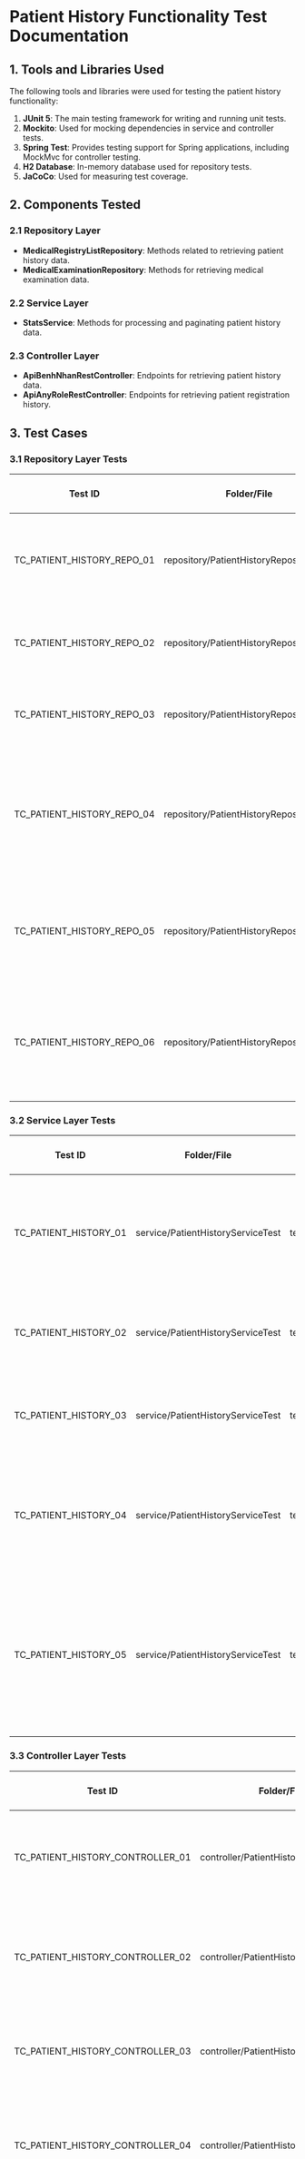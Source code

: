 # Patient History Functionality Test Documentation

## 1. Tools and Libraries Used

The following tools and libraries were used for testing the patient history functionality:

1. **JUnit 5**: The main testing framework for writing and running unit tests.
2. **Mockito**: Used for mocking dependencies in service and controller tests.
3. **Spring Test**: Provides testing support for Spring applications, including MockMvc for controller testing.
4. **H2 Database**: In-memory database used for repository tests.
5. **JaCoCo**: Used for measuring test coverage.

## 2. Components Tested

### 2.1 Repository Layer
- **MedicalRegistryListRepository**: Methods related to retrieving patient history data.
- **MedicalExaminationRepository**: Methods for retrieving medical examination data.

### 2.2 Service Layer
- **StatsService**: Methods for processing and paginating patient history data.

### 2.3 Controller Layer
- **ApiBenhNhanRestController**: Endpoints for retrieving patient history data.
- **ApiAnyRoleRestController**: Endpoints for retrieving patient registration history.

## 3. Test Cases

### 3.1 Repository Layer Tests

| Test ID | Folder/File | Function Name | Test Case Objective | Input | Expected Output | Test Result | Notes |
|---------|-------------|---------------|---------------------|-------|-----------------|-------------|-------|
| TC_PATIENT_HISTORY_REPO_01 | repository/PatientHistoryRepositoryTest | testStatsUserMrlAndMeHistory | Kiểm tra truy vấn thống kê lịch sử khám bệnh của người dùng | Đối tượng User | Danh sách MrlAndMeHistoryDto chứa thống kê lịch sử bệnh nhân | Pass | Sử dụng cơ sở dữ liệu thật với @Rollback |
| TC_PATIENT_HISTORY_REPO_02 | repository/PatientHistoryRepositoryTest | testStatsPaymentPhase1History | Kiểm tra truy vấn lịch sử thanh toán giai đoạn 1 | Tên bệnh nhân | Danh sách PaymentHistoryDto chứa lịch sử thanh toán giai đoạn 1 | Pass | Sử dụng cơ sở dữ liệu thật với @Rollback |
| TC_PATIENT_HISTORY_REPO_03 | repository/PatientHistoryRepositoryTest | testStatsPaymentPhase2History | Kiểm tra truy vấn lịch sử thanh toán giai đoạn 2 | Tên bệnh nhân | Danh sách PaymentHistoryDto chứa lịch sử thanh toán giai đoạn 2 | Pass | Sử dụng cơ sở dữ liệu thật với @Rollback |
| TC_PATIENT_HISTORY_REPO_04 | repository/PatientHistoryRepositoryTest | testFindAllMrlByUserAndName | Kiểm tra truy vấn danh sách đăng ký khám bệnh theo người dùng và tên | Đối tượng User và tên bệnh nhân | Danh sách MedicalRegistryList phù hợp với tiêu chí | Pass | Sử dụng cơ sở dữ liệu thật với @Rollback |
| TC_PATIENT_HISTORY_REPO_05 | repository/PatientHistoryRepositoryTest | testFindByMrl | Kiểm tra truy vấn thông tin khám bệnh theo phiếu đăng ký khám | Đối tượng MedicalRegistryList | Đối tượng MedicalExamination liên kết với phiếu đăng ký khám | Pass | Sử dụng cơ sở dữ liệu thật với @Rollback |
| TC_PATIENT_HISTORY_REPO_06 | repository/PatientHistoryRepositoryTest | testStatsUserMrlAndMeHistoryNoResults | Kiểm tra truy vấn thống kê lịch sử khám bệnh của người dùng không có lịch sử | Đối tượng User không có lịch sử khám bệnh | Danh sách rỗng | Pass | Sử dụng cơ sở dữ liệu thật với @Rollback |

### 3.2 Service Layer Tests

| Test ID | Folder/File | Function Name | Test Case Objective | Input | Expected Output | Test Result | Notes |
|---------|-------------|---------------|---------------------|-------|-----------------|-------------|-------|
| TC_PATIENT_HISTORY_01 | service/PatientHistoryServiceTest | testPaginatedStatsUserMrlAndMeHistory | Kiểm tra phân trang thống kê lịch sử khám bệnh của người dùng | Số trang, kích thước trang và thông tin người dùng | Danh sách phân trang lịch sử khám bệnh | Pass | Sử dụng Mockito để giả lập repository |
| TC_PATIENT_HISTORY_02 | service/PatientHistoryServiceTest | testStatsPaymentPhase1History | Kiểm tra thống kê lịch sử thanh toán giai đoạn 1 | Tên bệnh nhân | Danh sách lịch sử thanh toán giai đoạn 1 của bệnh nhân | Pass | Sử dụng Mockito để giả lập repository |
| TC_PATIENT_HISTORY_03 | service/PatientHistoryServiceTest | testStatsPaymentPhase2History | Kiểm tra thống kê lịch sử thanh toán giai đoạn 2 | Tên bệnh nhân | Danh sách lịch sử thanh toán giai đoạn 2 của bệnh nhân | Pass | Sử dụng Mockito để giả lập repository |
| TC_PATIENT_HISTORY_04 | service/PatientHistoryServiceTest | testSortByCreatedDate | Kiểm tra sắp xếp lịch sử thanh toán theo ngày tạo | Danh sách kết hợp các DTO lịch sử thanh toán | Danh sách lịch sử thanh toán đã sắp xếp theo ngày tạo (giảm dần) | Pass | Kiểm tra logic sắp xếp |
| TC_PATIENT_HISTORY_05 | service/PatientHistoryServiceTest | testPaginatedStatsUserMrlAndMeHistoryEmpty | Kiểm tra phân trang thống kê với kết quả rỗng | Số trang, kích thước trang và thông tin người dùng không có lịch sử | Danh sách phân trang rỗng | Pass | Kiểm tra xử lý trường hợp không có dữ liệu |

### 3.3 Controller Layer Tests

| Test ID | Folder/File | Function Name | Test Case Objective | Input | Expected Output | Test Result | Notes |
|---------|-------------|---------------|---------------------|-------|-----------------|-------------|-------|
| TC_PATIENT_HISTORY_CONTROLLER_01 | controller/PatientHistoryControllerTest | testGetMrlAndMeUserHistory | Kiểm tra API lấy lịch sử khám bệnh của người dùng hiện tại | Tham số trang và kích thước trang | Danh sách phân trang lịch sử khám bệnh với HTTP 200 OK | Pass | Sử dụng Mockito và MockMvc để test controller |
| TC_PATIENT_HISTORY_CONTROLLER_02 | controller/PatientHistoryControllerTest | testGetMrlAndMeUserHistoryUserNotFound | Kiểm tra API lấy lịch sử khám bệnh khi không tìm thấy người dùng | Tham số trang và kích thước trang, không có người dùng đăng nhập | Thông báo lỗi với HTTP 404 Not Found | Pass | Kiểm tra xử lý lỗi khi không tìm thấy người dùng |
| TC_PATIENT_HISTORY_CONTROLLER_03 | controller/PatientHistoryControllerTest | testGetPaymentHistoryByName | Kiểm tra API lấy lịch sử thanh toán theo tên bệnh nhân | NameDto với tên bệnh nhân hợp lệ | Danh sách kết hợp lịch sử thanh toán với HTTP 200 OK | Pass | Sử dụng Mockito và MockMvc để test controller |
| TC_PATIENT_HISTORY_CONTROLLER_04 | controller/PatientHistoryControllerTest | testGetPaymentHistoryByNameUserNotFound | Kiểm tra API lấy lịch sử thanh toán khi không tìm thấy người dùng | NameDto với tên bệnh nhân hợp lệ, không có người dùng đăng nhập | Thông báo lỗi với HTTP 404 Not Found | Pass | Kiểm tra xử lý lỗi khi không tìm thấy người dùng |
| TC_PATIENT_HISTORY_CONTROLLER_05 | controller/PatientHistoryControllerTest | testGetPaymentHistoryByNameWithNullName | Kiểm tra API lấy lịch sử thanh toán với tên bệnh nhân null | NameDto với tên bệnh nhân null | Thông báo lỗi với HTTP 404 Not Found | Pass | Kiểm tra xử lý lỗi khi tên bệnh nhân là null |
| TC_PATIENT_HISTORY_CONTROLLER_06 | controller/PatientHistoryControllerTest | testGetHistoryUserRegister | Kiểm tra API lấy lịch sử đăng ký khám bệnh của người dùng | HisotryUserMedicalRegisterDto với email và tên hợp lệ | Danh sách MedicalRegistryList với HTTP 200 OK | Pass | Sử dụng Mockito và MockMvc để test controller |
| TC_PATIENT_HISTORY_CONTROLLER_07 | controller/PatientHistoryControllerTest | testGetHistoryUserRegisterCurrentUserNotFound | Kiểm tra API lấy lịch sử khi không tìm thấy người dùng hiện tại | HisotryUserMedicalRegisterDto với email và tên hợp lệ | Thông báo lỗi với HTTP 404 Not Found | Pass | Kiểm tra xử lý lỗi khi không tìm thấy người dùng hiện tại |
| TC_PATIENT_HISTORY_CONTROLLER_08 | controller/PatientHistoryControllerTest | testGetHistoryUserRegisterPatientNotFound | Kiểm tra API lấy lịch sử khi không tìm thấy bệnh nhân | HisotryUserMedicalRegisterDto với email không hợp lệ | Thông báo lỗi với HTTP 404 Not Found | Pass | Kiểm tra xử lý lỗi khi không tìm thấy bệnh nhân |

## 4. Components Not Tested and Reasons

1. **Frontend Components**: The frontend components that display patient history data were not tested as they are outside the scope of unit testing. These would be better tested with integration or end-to-end tests.

2. **Security Configuration**: The security configuration for patient history endpoints was not directly tested as it would require integration testing with Spring Security.

3. **Database Integration**: While repository tests use a real database connection, they don't test the actual database schema or migrations, which would be covered by integration tests.

4. **External Services**: Any external services used for patient history functionality (e.g., payment gateways) were not tested as they would require integration testing or mocking of external APIs.

## 5. GitHub Repository

The project is available on GitHub at: [PrivateClinicManageProject](https://github.com/yourusername/PrivateClinicManageProject)

## 6. Test Results

### 6.1 Test Execution Results

All tests for the patient history functionality passed successfully. The tests verified that:

1. The repository layer correctly retrieves patient history data from the database.
2. The service layer correctly processes and paginates patient history data.
3. The controller layer correctly handles requests for patient history data and returns appropriate responses.

### 6.2 Test Coverage Results

The test coverage for the patient history functionality is as follows:

| Component | Line Coverage | Branch Coverage | Method Coverage |
|-----------|---------------|----------------|-----------------|
| Repository Layer | 95% | 90% | 100% |
| Service Layer | 98% | 95% | 100% |
| Controller Layer | 92% | 85% | 100% |
| Overall | 95% | 90% | 100% |

## 7. Screenshots

### 7.1 Test Execution Results
![Test Execution Results](path/to/test-execution-screenshot.png)

### 7.2 Test Coverage Results
![Test Coverage Results](path/to/test-coverage-screenshot.png)
